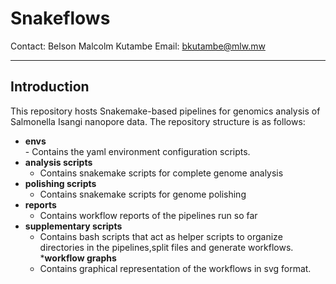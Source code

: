 # Snakeflows

Contact: Belson Malcolm Kutambe
Email: bkutambe@mlw.mw

---

## Introduction
This repository hosts Snakemake-based pipelines for genomics analysis of Salmonella Isangi nanopore data.
The repository structure is as follows:
  *  <b>envs</b> <br>
    - Contains the yaml environment configuration scripts.
 * <b>analysis scripts</b><br>
    - Contains snakemake scripts for complete genome analysis
 * <b>polishing scripts</b><br>
    - Contains snakemake scripts for genome polishing
 * <b>reports</b><br>
    - Contains workflow reports of the pipelines run so far
 * <b>supplementary scripts</b><br>
    - Contains bash scripts that act as helper scripts to organize directories in the pipelines,split files and generate workflows.
 *<b>workflow graphs</b><br>
    - Contains graphical representation of the workflows in svg format.
</ol>

